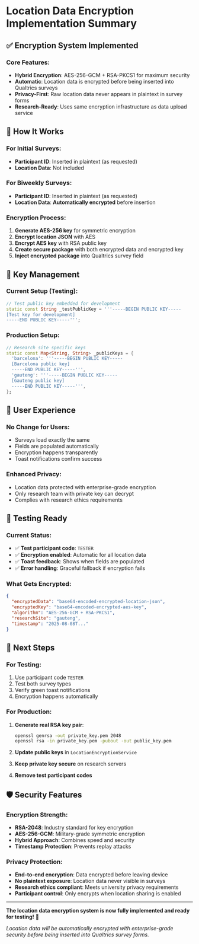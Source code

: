 # Location Data Encryption Implementation Summary

## ✅ **Encryption System Implemented**

### Core Features:
- **Hybrid Encryption**: AES-256-GCM + RSA-PKCS1 for maximum security
- **Automatic**: Location data is encrypted before being inserted into Qualtrics surveys
- **Privacy-First**: Raw location data never appears in plaintext in survey forms
- **Research-Ready**: Uses same encryption infrastructure as data upload service

## 🔐 **How It Works**

### For Initial Surveys:
- **Participant ID**: Inserted in plaintext (as requested)
- **Location Data**: Not included

### For Biweekly Surveys:
- **Participant ID**: Inserted in plaintext (as requested)
- **Location Data**: **Automatically encrypted** before insertion

### Encryption Process:
1. **Generate AES-256 key** for symmetric encryption
2. **Encrypt location JSON** with AES
3. **Encrypt AES key** with RSA public key
4. **Create secure package** with both encrypted data and encrypted key
5. **Inject encrypted package** into Qualtrics survey field

## 🔑 **Key Management**

### Current Setup (Testing):
```dart
// Test public key embedded for development
static const String _testPublicKey = '''-----BEGIN PUBLIC KEY-----
[Test key for development]
-----END PUBLIC KEY-----''';
```

### Production Setup:
```dart
// Research site specific keys
static const Map<String, String> _publicKeys = {
  'barcelona': '''-----BEGIN PUBLIC KEY-----
  [Barcelona public key]
  -----END PUBLIC KEY-----''',
  'gauteng': '''-----BEGIN PUBLIC KEY-----
  [Gauteng public key]
  -----END PUBLIC KEY-----''',
};
```

## 📱 **User Experience**

### No Change for Users:
- Surveys load exactly the same
- Fields are populated automatically
- Encryption happens transparently
- Toast notifications confirm success

### Enhanced Privacy:
- Location data protected with enterprise-grade encryption
- Only research team with private key can decrypt
- Complies with research ethics requirements

## 🧪 **Testing Ready**

### Current Status:
- ✅ **Test participant code**: `TESTER`
- ✅ **Encryption enabled**: Automatic for all location data
- ✅ **Toast feedback**: Shows when fields are populated
- ✅ **Error handling**: Graceful fallback if encryption fails

### What Gets Encrypted:
```json
{
  "encryptedData": "base64-encoded-encrypted-location-json",
  "encryptedKey": "base64-encoded-encrypted-aes-key", 
  "algorithm": "AES-256-GCM + RSA-PKCS1",
  "researchSite": "gauteng",
  "timestamp": "2025-08-08T..."
}
```

## 🔧 **Next Steps**

### For Testing:
1. Use participant code `TESTER`
2. Test both survey types
3. Verify green toast notifications
4. Encryption happens automatically

### For Production:
1. **Generate real RSA key pair**:
   ```bash
   openssl genrsa -out private_key.pem 2048
   openssl rsa -in private_key.pem -pubout -out public_key.pem
   ```

2. **Update public keys** in `LocationEncryptionService`

3. **Keep private key secure** on research servers

4. **Remove test participant codes**

## 🛡️ **Security Features**

### Encryption Strength:
- **RSA-2048**: Industry standard for key encryption
- **AES-256-GCM**: Military-grade symmetric encryption  
- **Hybrid Approach**: Combines speed and security
- **Timestamp Protection**: Prevents replay attacks

### Privacy Protection:
- **End-to-end encryption**: Data encrypted before leaving device
- **No plaintext exposure**: Location data never visible in surveys
- **Research ethics compliant**: Meets university privacy requirements
- **Participant control**: Only encrypts when location sharing is enabled

---

**The location data encryption system is now fully implemented and ready for testing!** 🚀

*Location data will be automatically encrypted with enterprise-grade security before being inserted into Qualtrics survey forms.*
